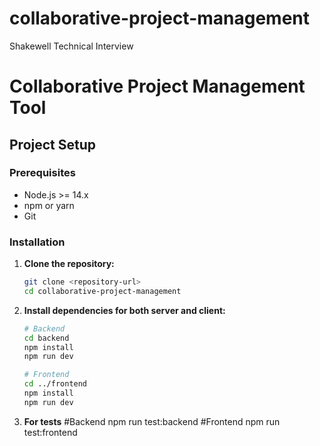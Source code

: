 # collaborative-project-management
Shakewell Technical Interview

# Collaborative Project Management Tool

## Project Setup

### Prerequisites
- Node.js >= 14.x
- npm or yarn
- Git

### Installation

1. **Clone the repository:**

   ```bash
   git clone <repository-url>
   cd collaborative-project-management
   ```

2. **Install dependencies for both server and client:**

   ```bash
   # Backend
   cd backend
   npm install
   npm run dev
   
   # Frontend
   cd ../frontend
   npm install
   npm run dev

3. **For tests**
   #Backend
   npm run test:backend
   #Frontend
   npm run test:frontend
